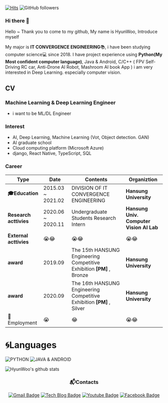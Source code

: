 



[![Hits](https://hits.seeyoufarm.com/api/count/incr/badge.svg?url=https%3A%2F%2Fgithub.com%2Fkhw11044&count_bg=%2379C83D&title_bg=%23555555&icon=&icon_color=%23E7E7E7&title=hits&edge_flat=false)](https://hits.seeyoufarm.com) ![GitHub followers](https://img.shields.io/github/followers/khw11044?color=blue&label=Follower&style=plastic)
### Hi there 👋
Hello ~ Thank you to come to my github, My name is HyunWoo,
Introduce myself

My major is **IT CONVERGENCE ENGINEERING**📚, i have been studying computer science💻 since 2018. I have project experience using **Python(My Most confident computer language)**, Java & Android, C/C++ ( FPV Self-Driving RC car, Anti-Drone AI Robot, Mashroom AI book App ) 
i am very interested in Deep Learning. especially computer vision.

## CV

### Machine Learning & Deep Learning Engineer
 - i want to be ML/DL Engineer

### Interest
- AI, Deep Learning, Machine Learning (Vot, Object detection. GAN)
- AI graduate school
- Cloud computing platform (Microsoft Azure)
- django, React Native, TypeScript, SQL

### Career
| **Type** | **Date** | **Contents** | **Organiztion** |
| ------ | ------ | ------ | ------ |
| **🎓Education** | 2015.03 ~ 2021.02 |DIVISION OF IT CONVERGENCE ENGINEERING | **Hansung University** |
| **Research acttivies** | 2020.06 ~ 2020.11 | Undergraduate Students Research Intern | **Hansung Univ. Computer Vision AI Lab** |
| **External acttivies** | 😭😂 | 😭😂 | 😭😂 |
| **award** | 2019.09 | The 15th HANSUNG Engineering Competitive Exhibition **[PM]** , Bronze| **Hansung University** |
| **award** | 2020.09 | The 16th HANSUNG Engineering Competitive Exhibition **[PM]** , Silver| **Hansung University** |
| 🏢Employment | 😭 | 😂 | 😭😂|




# 🌀Languages

![PYTHON](https://img.shields.io/badge/PYTHON-%E2%98%85%E2%98%85%E2%98%85%E2%98%85%E2%98%85%E2%98%86-0696D7?style=plastic&logo=Python&logoColor=white)
![JAVA & ANDROID](https://img.shields.io/badge/JAVA&ANDROID-%E2%98%85%E2%98%85%E2%98%86%E2%98%86%E2%98%86%E2%98%86-3ddc84?style=plastic&logo=Android&logoColor=white)

![HyunWoo's github stats](https://github-readme-stats.vercel.app/api?username=khw11044&show_icons=true)


  <div align=center>

### 📬Contacts		
[![Gmail Badge](https://img.shields.io/badge/Gmail-d14836?style=flat-square&logo=Gmail&logoColor=white&link=mailto:khw11044@gmail.com)](mailto:khw11044@gmail.com)
[![Tech Blog Badge](http://img.shields.io/badge/-Naver-green?style=flat-square&logo=github&link=https://blog.naver.com/PostList.nhn?blogId=khw11044/)](https://blog.naver.com/PostList.nhn?blogId=khw11044/)
[![Youtube Badge](https://img.shields.io/badge/Youtube-ff0000?style=flat-square&logo=youtube&link=https://https://www.youtube.com/channel/UCXtZl_ebFmAMDECcMSICp-g?view_as=subscriber)](https://www.youtube.com/channel/UCXtZl_ebFmAMDECcMSICp-g?view_as=subscriber)
[![Facebook Badge](https://img.shields.io/badge/facebook-1877f2?style=flat-square&logo=facebook&logoColor=white&link=https://www.facebook.com/hyun.kim.12914)](https://www.facebook.com/hyun.kim.12914)
	
  </div>


<!--
**khw11044/khw11044** is a ✨ _special_ ✨ repository because its `README.md` (this file) appears on your GitHub profile.

Here are some ideas to get you started:

- 🔭 I’m currently working on ...
- 🌱 I’m currently learning ...
- 👯 I’m looking to collaborate on ...
- 🤔 I’m looking for help with ...
- 💬 Ask me about ...
- 📫 How to reach me: ...
- 😄 Pronouns: ...
- ⚡ Fun fact: ...
-->
